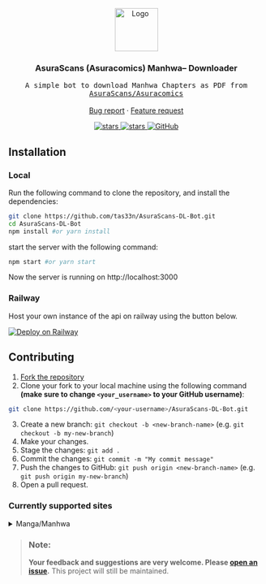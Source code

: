 <p align="center">
  <a href="https://github.com/tas33n/AsuraScans-DL-Bot">
    <img src="[images/image1.png](https://asuracomics.com/wp-content/uploads/2023/07/cropped-cropped-Group_1-1-270x270.png)" alt="Logo" width="85" height="85">
  </a>

  <h3 align="center">AsuraScans (Asuracomics) Manhwa– Downloader</h3>

  <p align="center">
    <samp>A simple bot to download Manhwa Chapters as PDF from <a href="https://https://asuracomics.com/">AsuraScans/Asuracomics</a></samp>
    <br />
    <br />
    <a href="https://github.com/tas33n/AsuraScans-DL-Bot/issues/new?assignees=riimuru&labels=bug&template=bug-report.yml">Bug report</a>
    ·
    <a href="https://github.com/tas33n/AsuraScans-DL-Bot/issues/new?assignees=riimuru&labels=enhancement&template=feature-request.md">Feature request</a>
  </p>
  <p align="center">
     <a href="https://github.com/tas33n/AsuraScans-DL-Bot/actions/workflows/codeql-analysis.yml">
      <img src="https://github.com/tas33n/AsuraScans-DL-Bot/actions/workflows/codeql-analysis.yml/badge.svg" alt="stars">
    </a>
    <a href="https://github.com/tas33n/AsuraScans-DL-Bot">
      <img src="https://img.shields.io/github/stars/tas33n/AsuraScans-DL-Bot" alt="stars">
    </a>
        <a href="https://github.com/consumet/extensions/blob/master/LICENSE">
      <img src="https://img.shields.io/github/license/consumet/extensions" alt="GitHub">
    </a>
  </p>
</p>

## Installation

### Local
Run the following command to clone the repository, and install the dependencies:

```sh
git clone https://github.com/tas33n/AsuraScans-DL-Bot.git
cd AsuraScans-DL-Bot
npm install #or yarn install
```

start the server with the following command:

```sh
npm start #or yarn start
```
Now the server is running on http://localhost:3000

### Railway
Host your own instance of the api on railway using the button below.

[![Deploy on Railway](https://railway.app/button.svg)](https://railway.app/new/template/Lg6DEp?referralCode=dv4TuD)

## Contributing
1. [Fork the repository](https://github.com/tas33n/AsuraScans-DL-Bot)
2. Clone your fork to your local machine using the following command **(make sure to change `<your_username>` to your GitHub username)**:
```sh
git clone https://github.com/<your-username>/AsuraScans-DL-Bot.git
```
3. Create a new branch: `git checkout -b <new-branch-name>` (e.g. `git checkout -b my-new-branch`)
4. Make your changes.
5. Stage the changes: `git add .`
6. Commit the changes: `git commit -m "My commit message"`
7. Push the changes to GitHub: `git push origin <new-branch-name>` (e.g. `git push origin my-new-branch`)
8. Open a pull request.

### Currently supported sites
<details>
<summary>Manga/Manhwa</summary>

- [Asuracomics](https://asuracomics.com/)
</details>

> ### Note:
> **Your feedback and suggestions are very welcome. Please [open an issue](https://github.com/tas33n/AsuraScans-DL-Bot/issues/new/choose).**
> This project will still be maintained.

